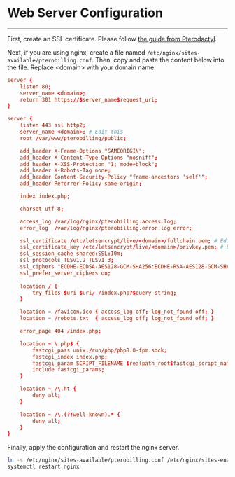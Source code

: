<h1>Web Server Configuration</h1>
<hr>

First, create an SSL certificate. Please follow [the guide from Pterodactyl](https://pterodactyl.io/tutorials/creating_ssl_certificates.html).

Next, if you are using nginx, create a file named `/etc/nginx/sites-available/pterobilling.conf`. Then, copy and paste the content below into the file. Replace &lt;domain&gt; with your domain name.

```conf
server {
    listen 80;
    server_name <domain>;
    return 301 https://$server_name$request_uri;
}

server {
    listen 443 ssl http2;
    server_name <domain>; # Edit this
    root /var/www/pterobilling/public;

    add_header X-Frame-Options "SAMEORIGIN";
    add_header X-Content-Type-Options "nosniff";
    add_header X-XSS-Protection "1; mode=block";
    add_header X-Robots-Tag none;
    add_header Content-Security-Policy "frame-ancestors 'self'";
    add_header Referrer-Policy same-origin;

    index index.php;

    charset utf-8;

    access_log /var/log/nginx/pterobilling.access.log;
    error_log  /var/log/nginx/pterobilling.error.log error;

    ssl_certificate /etc/letsencrypt/live/<domain>/fullchain.pem; # Edit this
    ssl_certificate_key /etc/letsencrypt/live/<domain>/privkey.pem; # Edit this
    ssl_session_cache shared:SSL:10m;
    ssl_protocols TLSv1.2 TLSv1.3;
    ssl_ciphers "ECDHE-ECDSA-AES128-GCM-SHA256:ECDHE-RSA-AES128-GCM-SHA256:ECDHE-ECDSA-AES256-GCM-SHA384:ECDHE-RSA-AES256-GCM-SHA384:ECDHE-ECDSA-CHACHA20-POLY1305:ECDHE-RSA-CHACHA20-POLY1305:DHE-RSA-AES128-GCM-SHA256:DHE-RSA-AES256-GCM-SHA384";
    ssl_prefer_server_ciphers on;
    
    location / {
        try_files $uri $uri/ /index.php?$query_string;
    }

    location = /favicon.ico { access_log off; log_not_found off; }
    location = /robots.txt  { access_log off; log_not_found off; }

    error_page 404 /index.php;

    location ~ \.php$ {
        fastcgi_pass unix:/run/php/php8.0-fpm.sock;
        fastcgi_index index.php;
        fastcgi_param SCRIPT_FILENAME $realpath_root$fastcgi_script_name;
        include fastcgi_params;
    }

    location ~ /\.ht {
        deny all;
    }

    location ~ /\.(?!well-known).* {
        deny all;
    }
}
```

Finally, apply the configuration and restart the nginx server.

```bash
ln -s /etc/nginx/sites-available/pterobilling.conf /etc/nginx/sites-enabled/pterobilling.conf
systemctl restart nginx
```
